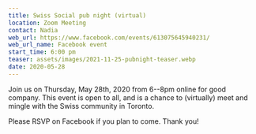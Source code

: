 ```yaml
---
title: Swiss Social pub night (virtual)
location: Zoom Meeting
contact: Nadia
web_url: https://www.facebook.com/events/613075645940231/
web_url_name: Facebook event
start_time: 6:00 pm
teaser: assets/images/2021-11-25-pubnight-teaser.webp
date: 2020-05-28
---
```


Join us on Thursday, May 28th, 2020 from 6--8pm online for good company. This
event is open to all, and is a chance to (virtually) meet and mingle with the
Swiss community in Toronto.

Please RSVP on Facebook if you plan to come. Thank you!
